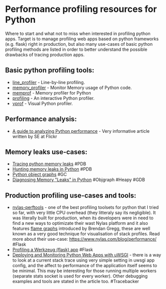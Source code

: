 # Performance profiling resources for Python

Where to start and what not to miss when interested in profiling python apps. Target is to manage profiling web apps based on python frameworks (e.g. flask) right in production, but also many use-cases of basic python profiling methods are listed in order to better understand the possible drawbacks of tracing production apps.

## Basic python profiling tools:

- [line_profiler](https://github.com/rkern/line_profiler) - Line-by-line profiling.
- [memory_profiler](https://github.com/fabianp/memory_profiler) - Monitor Memory usage of Python code.
- [memprof](https://github.com/jmdana/memprof) - Memory profiler for Python
- [profiling](https://github.com/what-studio/profiling) - An interactive Python profiler.
- [vprof](https://github.com/nvdv/vprof) - Visual Python profiler.

## Performance analysis:
- [A guide to analyzing Python performance](https://www.huyng.com/posts/python-performance-analysis) - Very informative article written by SE at Flickr


## Memory leaks use-cases:
- [Tracing python memory leaks](http://tech.labs.oliverwyman.com/blog/2008/11/14/tracing-python-memory-leaks/) #PDB
- [Hunting memory leaks in Python](http://mg.pov.lt/blog/hunting-python-memleaks.html) #PDB
- [Python object graphs](http://mg.pov.lt/blog/python-object-graphs.html) #GC
- [Diagnosing Memory "Leaks" in Python](http://chase-seibert.github.io/blog/2013/08/03/diagnosing-memory-leaks-python.html) #Objgraph #Heapy #GDB

## Production profiling use-cases and tools:
- [nylas-perftools](https://github.com/nylas/nylas-perftools "nylas-perftools") - one of the best profiling toolsets for python that I tried so far, with very little CPU overhead (they litteraly say its negligible). It was literally built for production, when its developers were in need to find a new ways to optimizate their wast Nylas platform and it also features [flame graphs](http://www.brendangregg.com/flamegraphs.html) introduced by Brendan Gregg, these are well known as a very good technique for visualisation of stack profiles. Read more about their use-case: https://www.nylas.com/blog/performance/ #Flask
- [Profiling a Werkzeug (flask) app](http://www.alexandrejoseph.com/blog/2015-12-17-profiling-werkzeug-flask-app.html) #Flask
- [Deploying and Monitoring Python Web Apps with uWSGI](https://www.engagespark.com/blog/deploying-monitoring-python-web-apps-uwsgi/) - there is a way to look at a current stack trace using very simple setting in uwsgi app config, and the affect to performance of the application itself seems to be minimal. This may be interesting for those running multiple workers (separate stats socket is used for every worker). Other debugging examples and tools are stated in the article too. #Tracebacker

